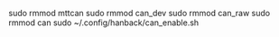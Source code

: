 sudo rmmod mttcan
sudo rmmod can_dev
sudo rmmod can_raw 
sudo rmmod can 
sudo ~/.config/hanback/can_enable.sh 
